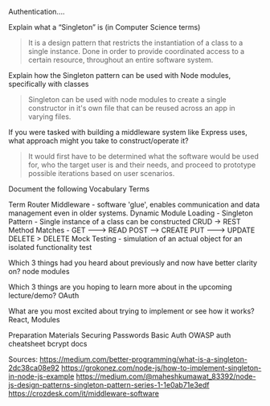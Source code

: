 Authentication....

Explain what a “Singleton” is (in Computer Science terms)
> It is a design pattern that restricts the instantiation of a class to a single instance. Done in order to provide coordinated access to a certain resource, throughout an entire software system.

Explain how the Singleton pattern can be used with Node modules, specifically with classes
> Singleton can be used with node modules to create a single constructor in it's own file that can be reused across an app in varying files.

If you were tasked with building a middleware system like Express uses, what approach might you take to construct/operate it?
> It would first have to be determined what the software would be used for, who the target user is and their needs, and proceed to prototype possible iterations based on user scenarios.

Document the following Vocabulary Terms

Term
Router Middleware - software 'glue', enables communication and data management even in older systems.
Dynamic Module Loading - 
Singleton Pattern - Single instance of a class can be constructed
CRUD -> REST Method Matches -
GET ---> READ
POST --> CREATE
PUT ---> UPDATE
DELETE > DELETE
Mock Testing - simulation of an actual object for an isolated functionality test



Which 3 things had you heard about previously and now have better clarity on?
node modules

Which 3 things are you hoping to learn more about in the upcoming lecture/demo?
OAuth

What are you most excited about trying to implement or see how it works?
React, Modules


Preparation Materials
Securing Passwords
Basic Auth
OWASP auth cheatsheet
bcrypt docs

Sources:
https://medium.com/better-programming/what-is-a-singleton-2dc38ca08e92
https://grokonez.com/node-js/how-to-implement-singleton-in-node-js-example
https://medium.com/@maheshkumawat_83392/node-js-design-patterns-singleton-pattern-series-1-1e0ab71e3edf
https://crozdesk.com/it/middleware-software
